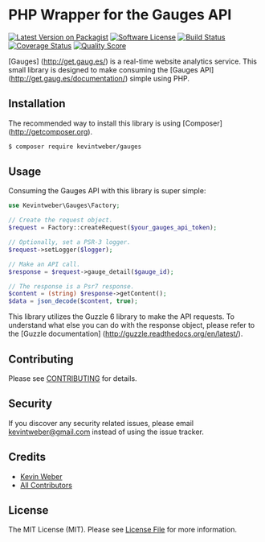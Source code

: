 PHP Wrapper for the Gauges API
==============================

[![Latest Version on Packagist][ico-version]][link-packagist]
[![Software License][ico-license]](LICENSE.md)
[![Build Status][ico-travis]][link-travis]
[![Coverage Status][ico-scrutinizer]][link-scrutinizer]
[![Quality Score][ico-code-quality]][link-code-quality]

[Gauges] (http://get.gaug.es/) is a real-time website analytics service.
This small library is designed to make consuming the
[Gauges API] (http://get.gaug.es/documentation/) simple using PHP.

Installation
------------

The recommended way to install this library is using
[Composer] (http://getcomposer.org).

``` bash
$ composer require kevintweber/gauges
```

Usage
----

Consuming the Gauges API with this library is super simple:

```php
use Kevintweber\Gauges\Factory;

// Create the request object.
$request = Factory::createRequest($your_gauges_api_token);

// Optionally, set a PSR-3 logger.
$request->setLogger($logger);

// Make an API call.
$response = $request->gauge_detail($gauge_id);

// The response is a Psr7 response.
$content = (string) $response->getContent();
$data = json_decode($content, true);
```

This library utilizes the Guzzle 6 library to make the API requests.
To understand what else you can do with the response object, please
refer to the [Guzzle documentation] (http://guzzle.readthedocs.org/en/latest/).

## Contributing

Please see [CONTRIBUTING](CONTRIBUTING.md) for details.

## Security

If you discover any security related issues, please email kevintweber@gmail.com instead of using the issue tracker.

## Credits

- [Kevin Weber][link-author]
- [All Contributors][link-contributors]

License
-------

The MIT License (MIT). Please see [License File](LICENSE.md) for more information.

[ico-version]: https://img.shields.io/packagist/v/kevintweber/gauges.svg?style=flat-square
[ico-license]: https://img.shields.io/badge/license-MIT-brightgreen.svg?style=flat-square
[ico-travis]: https://img.shields.io/travis/kevintweber/gauges/master.svg?style=flat-square
[ico-scrutinizer]: https://img.shields.io/scrutinizer/coverage/g/kevintweber/gauges.svg?style=flat-square
[ico-code-quality]: https://img.shields.io/scrutinizer/g/kevintweber/gauges.svg?style=flat-square

[link-packagist]: https://packagist.org/packages/kevintweber/gauges
[link-travis]: https://travis-ci.org/kevintweber/gauges
[link-scrutinizer]: https://scrutinizer-ci.com/g/kevintweber/gauges/code-structure
[link-code-quality]: https://scrutinizer-ci.com/g/kevintweber/gauges
[link-author]: https://github.com/kevintweber
[link-contributors]: ../../contributors
